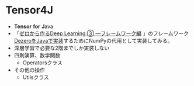 
# Tensor4J
- **Tensor** **for** **J**ava
- 「[ゼロから作るDeep Learning ③ ―フレームワーク編](https://github.com/oreilly-japan/deep-learning-from-scratch-3)
  」のフレームワーク[DezeroをJavaで実装](https://github.com/zawashin/DeZero4j/tree/main)するためにNumPyの代用として実装してみる。
- 深層学習で必要な2階までしか実装しない
- 四則演算、数学関数
    - Operatorsクラス
- その他の操作
    - Utilsクラス

